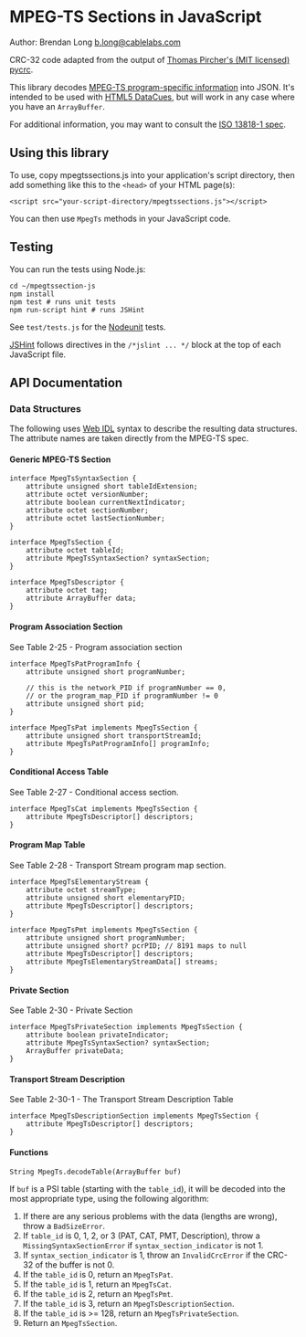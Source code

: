 # MPEG-TS Sections in JavaScript

Author: Brendan Long <b.long@cablelabs.com>

CRC-32 code adapted from the output of [Thomas Pircher's (MIT licensed) pycrc][pycrc].

This library decodes [MPEG-TS program-specific information][mpegts-psi] into JSON. It's intended to be used with [HTML5 DataCues][datacue], but will work in any case where you have an `ArrayBuffer`.

For additional information, you may want to consult the [ISO 13818-1 spec][iso-13818-1].

## Using this library

To use, copy mpegtssections.js into your application's script directory, then add something like this to the `<head>` of your HTML page(s):

    <script src="your-script-directory/mpegtssections.js"></script>

You can then use `MpegTs` methods in your JavaScript code.

## Testing

You can run the tests using Node.js:

    cd ~/mpegtssection-js
    npm install
    npm test # runs unit tests
    npm run-script hint # runs JSHint

See `test/tests.js` for the [Nodeunit][nodeunit] tests.

[JSHint][jshint] follows directives in the `/*jslint ... */` block at the top of each JavaScript file.

## API Documentation

### Data Structures

The following uses [Web IDL][webidl] syntax to describe the resulting data structures. The attribute names are taken directly from the MPEG-TS spec.

#### Generic MPEG-TS Section

    interface MpegTsSyntaxSection {
        attribute unsigned short tableIdExtension;
        attribute octet versionNumber;
        attribute boolean currentNextIndicator;
        attribute octet sectionNumber;
        attribute octet lastSectionNumber;
    }

    interface MpegTsSection {
        attribute octet tableId;
        attribute MpegTsSyntaxSection? syntaxSection;
    }

    interface MpegTsDescriptor {
        attribute octet tag;
        attribute ArrayBuffer data;
    }

#### Program Association Section

See Table 2-25 - Program association section

    interface MpegTsPatProgramInfo {
        attribute unsigned short programNumber;

        // this is the network_PID if programNumber == 0,
        // or the program_map_PID if programNumber != 0
        attribute unsigned short pid;
    }

    interface MpegTsPat implements MpegTsSection {
        attribute unsigned short transportStreamId;
        attribute MpegTsPatProgramInfo[] programInfo;
    }

#### Conditional Access Table

See Table 2-27 - Conditional access section.

    interface MpegTsCat implements MpegTsSection {
        attribute MpegTsDescriptor[] descriptors;
    }

#### Program Map Table

See Table 2-28 - Transport Stream program map section.

    interface MpegTsElementaryStream {
        attribute octet streamType;
        attribute unsigned short elementaryPID;
        attribute MpegTsDescriptor[] descriptors;
    }

    interface MpegTsPmt implements MpegTsSection {
        attribute unsigned short programNumber;
        attribute unsigned short? pcrPID; // 8191 maps to null
        attribute MpegTsDescriptor[] descriptors;
        attribute MpegTsElementaryStreamData[] streams;
    }

#### Private Section

See Table 2-30 - Private Section

    interface MpegTsPrivateSection implements MpegTsSection {
        attribute boolean privateIndicator;
        attribute MpegTsSyntaxSection? syntaxSection;
        ArrayBuffer privateData;
    }

#### Transport Stream Description

See Table 2-30-1 - The Transport Stream Description Table

    interface MpegTsDescriptionSection implements MpegTsSection {
        attribute MpegTsDescriptor[] descriptors;
    }

#### Functions

`String MpegTs.decodeTable(ArrayBuffer buf)`

If `buf` is a PSI table (starting with the `table_id`), it will be decoded into the most appropriate type, using the following algorithm:

 1. If there are any serious problems with the data (lengths are wrong), throw a `BadSizeError`.
 2. If `table_id` is 0, 1, 2, or 3 (PAT, CAT, PMT, Description), throw a `MissingSyntaxSectionError` if `syntax_section_indicator` is not 1.
 3. If `syntax_section_indicator` is 1, throw an `InvalidCrcError` if the CRC-32 of the buffer is not 0.
 4. If the `table_id` is 0, return an `MpegTsPat`.
 5. If the `table_id` is 1, return an `MpegTsCat`.
 6. If the `table_id` is 2, return an `MpegTsPmt`.
 7. If the `table_id` is 3, return an `MpegTsDescriptionSection`.
 8. If the `table_id` is >= 128, return an `MpegTsPrivateSection`.
 9. Return an `MpegTsSection`.

[datacue]: http://www.w3.org/html/wg/drafts/html/CR/embedded-content-0.html#datacue
[iso-13818-1]: http://www.iso.org/iso/home/store/catalogue_ics/catalogue_detail_ics.htm?csnumber=62074
[jshint]: http://www.jshint.com/about/
[mpegts-psi]: http://en.wikipedia.org/wiki/Program-specific_information
[nodeunit]: https://github.com/caolan/nodeunit
[pycrc]: https://github.com/tpircher/pycrc
[webidl]: http://www.w3.org/TR/WebIDL/
